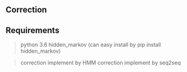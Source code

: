 Correction
-----------
Requirements
-----
> python 3.6 
> hidden_markov  (can easy install by pip install hidden_markov) 


> correction implement by HMM 
> correction implement by seq2seq 



